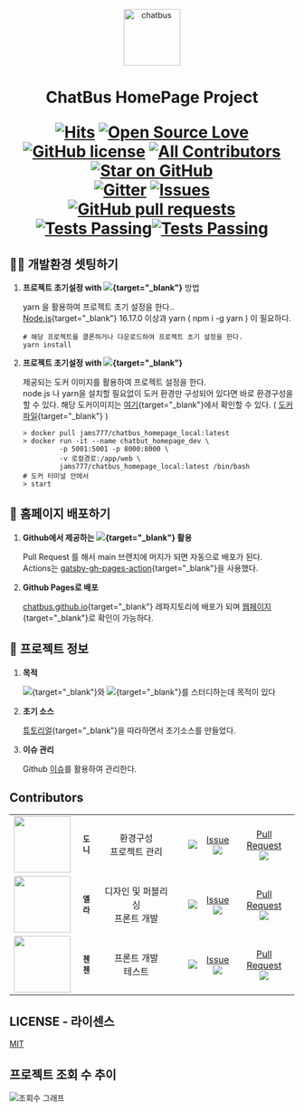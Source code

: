 <p align="center">
  <a href="https://chatbus.github.io">
    <img alt="chatbus" src="https://avatars.githubusercontent.com/u/110974823?s=100&v=4" width="100" />
  </a>
</p>

<h1 align="center">
  ChatBus HomePage Project

<a href="#"><img src="https://hits.seeyoufarm.com/api/count/incr/badge.svg?url=https%3A%2F%2Fgithub.com%2Fchatbus%2Fchatbus_homepage&count_bg=%2379C83D&title_bg=%231553B6&icon=&icon_color=%23E7E7E7&title=%EC%A1%B0%ED%9A%8C%EC%88%98&edge_flat=false" alt="Hits" /></a>
<a href="#"><img src="https://badges.frapsoft.com/os/v1/open-source.svg?v=103" alt="Open Source Love" /></a>
<a href="/LICENSE"><img src="https://img.shields.io/github/license/chatbus/chatbus_homepage.svg" alt="GitHub license" /></a>
<a href="#Contributors"><img src="https://img.shields.io/badge/contributors-3-orange.svg?style=flat-square" alt="All Contributors" /></a>
<a href="https://github.com/chatbus/chatbus_homepage/stargazers"><img src="https://img.shields.io/github/stars/chatbus/chatbus_homepage.svg?style=social" alt="Star on GitHub" /></a>
<br />
<a href="https://gitter.im/chatbus/homepage" target="_blank"><img src="https://badges.gitter.im/chatbus/homepage.svg" alt="Gitter" /></a>
<a href="https://github.com/chatbus/chatbus_homepage/issues"><img alt="Issues" src="https://img.shields.io/github/issues/chatbus/chatbus_homepage?color=0088ff" /></a>
<a href="https://github.com/chatbus/chatbus_homepage/pulls"><img alt="GitHub pull requests" src="https://img.shields.io/github/issues-pr/chatbus/chatbus_homepage?color=0088ff" /></a>
<a href="https://github.com/chatbus/chatbus_homepage/actions"><img alt="Tests Passing" src="https://github.com/chatbus/chatbus_homepage/actions/workflows/main.yml/badge.svg" /><img alt="Tests Passing" src="https://github.com/chatbus/chatbus_homepage/actions/workflows/test.yml/badge.svg" /></a>

</h1>


## 🧑‍💻 개발환경 셋팅하기

1. **프로젝트 초기설정 with [<img src="https://img.shields.io/badge/Yarn-2C8EBB?style=for-the-badge&logo=Yarn&logoColor=white" />](https://classic.yarnpkg.com/lang/en/){target="_blank"}** 방법

    yarn 을 활용하여 프로젝트 초기 설정을 한다..<br />
    [Node.js](https://nodejs.org/){target="_blank"} 16.17.0 이상과 yarn ( npm i -g yarn ) 이 필요하다.

    ```shell
    # 해당 프로젝트를 클론하거나 다운로드하여 프로젝트 초기 설정을 한다.
    yarn install
    ```

2. **프로젝트 초기설정 with [<img src="https://img.shields.io/badge/Docker-2496ED?style=for-the-badge&logo=Docker&logoColor=white" />](https://www.docker.com/){target="_blank"}**
   
    제공되는 도커 이미지를 활용하여 프로젝트 설정을 한다. <br />
    node.js 나 yarn을 설치할 필요없이 도커 환경만 구성되어 있다면 바로 환경구성을 할 수 있다.
    해당 도커이미지는 [여기](https://hub.docker.com/repository/docker/jams777/chatbus_homepage_local){target="_blank"}에서 확인할 수 있다. ( [도커파일](https://github.com/chatbus/docker_chatbus_homepage_local){target="_blank"} )

    ```shell
    > docker pull jams777/chatbus_homepage_local:latest
    > docker run -it --name chatbut_homepage_dev \
             -p 5001:5001 -p 8000:8000 \
             -v 로컬경로:/app/web \ 
             jams777/chatbus_homepage_local:latest /bin/bash
    # 도커 터미널 안에서
    > start 
    ```

## 🥳 홈페이지 배포하기

1. **Github에서 제공하는 [<img src="https://img.shields.io/badge/GitHub%20Actions-2088FF?style=for-the-badge&logo=GitHub%20Actions&logoColor=white" />](https://github.com/chatbus/chatbus_homepage/actions){target="_blank"} 활용**

    Pull Request 를 해서 main 브랜치에 머지가 되면 자동으로 배포가 된다. <br />
    Actions는 [gatsby-gh-pages-action](https://github.com/enriikke/gatsby-gh-pages-action){target="_blank"}을 사용했다. 


2. **Github Pages로 배포**
 
    [chatbus.github.io](https://github.com/chatbus/chatbus.github.io){target="_blank"} 레파지토리에 배포가 되며 [웹페이지](https://chatbus.github.io){target="_blank"}로 확인이 가능하다.    


## 📰 프로젝트 정보

1. **목적**
    
    [<img src="https://img.shields.io/badge/React-61DAFB?style=for-the-badge&logo=React&logoColor=white" />](https://reactjs.org/){target="_blank"}와 [<img src="https://img.shields.io/badge/Gatsby-663399?style=for-the-badge&logo=Gatsby&logoColor=white" />](https://www.gatsbyjs.com/){target="_blank"}를 스터디하는데 목적이 있다
   

2. **초기 소스**

   [튜토리얼](https://www.gatsbyjs.com/docs/tutorial/){target="_blank"}을 따라하면서 초기소스를 만들었다.


3. **이슈 관리**

   Github [이슈](https://github.com/chatbus/chatbus_homepage/issues)를 활용하여 관리한다.


## Contributors

<table>
  <tr>
    <td align="center"><a href="https://github.com/jams777" target="_blank"><img src="https://avatars.githubusercontent.com/u/2595527?v=4&s=100" width="100px;" alt=""/></a></td>
    <td align="center"><sub><b>도니</b></sub></td>
    <td align="center">환경구성 <br />프로젝트 관리</td> 
    <td align="center"><a href="https://github.com/jams777" target="_blank"><img src="http://img.shields.io/badge/-jams777-black?style=for-the-badge&logo=github" alt=""/></a></td>
    <td align="center"><a href="https://github.com/chatbus/chatbus_homepage/commits?author=jams777"><img src="https://img.shields.io/badge/-commit-black??style=for-the-badge&logo=github" /></a></td>
    <td align="center"><a href="https://github.com/chatbus/chatbus_homepage/issues?q=assignee%3Ajams777+is%3Aopen" title="Issue">Issue<br /><img src="https://img.shields.io/github/issues-search/chatbus/chatbus_homepage?query=assignee%3Ajams777+is%3Aopen" /></a></td>    
    <td align="center"><a href="https://github.com/chatbus/chatbus_homepage/pulls?q=is%3Apr+assignee%3Ajams777" title="Pull Requests">Pull Request<br /><img src="https://img.shields.io/github/issues-search/chatbus/chatbus_homepage?query=assignee%3Ajams777+is%3Aopen+is%3Apr" /></a></td>
  </tr>
  <tr>
    <td align="center"><a href="https://github.com/thgml21004" target="_blank"><img src="https://avatars.githubusercontent.com/u/56290407?v=4&s=100" width="100px;" alt=""/></a></td>
    <td align="center"><sub><b>엘라</b></sub></td>
    <td align="center">디자인 및 퍼블리싱<br />프론트 개발</td> 
    <td align="center"><a href="https://github.com/thgml21004" target="_blank"><img src="http://img.shields.io/badge/-thgml21004-black?style=for-the-badge&logo=github" alt=""/></a></td>
    <td align="center"><a href="https://github.com/chatbus/chatbus_homepage/commits?author=thgml21004"><img src="https://img.shields.io/badge/-commit-black??style=for-the-badge&logo=github" /></a></td>
    <td align="center"><a href="https://github.com/chatbus/chatbus_homepage/issues?q=assignee%3Athgml21004+is%3Aopen" title="Issue">Issue<br /><img src="https://img.shields.io/github/issues-search/chatbus/chatbus_homepage?query=assignee%3Athgml21004+is%3Aopen" /></a></td>    
    <td align="center"><a href="https://github.com/chatbus/chatbus_homepage/pulls?q=is%3Apr+assignee%3Athgml21004" title="Pull Requests">Pull Request<br /><img src="https://img.shields.io/github/issues-search/chatbus/chatbus_homepage?query=assignee%3Athgml21004+is%3Aopen+is%3Apr" /></a></td>
  </tr>
  <tr>
    <td align="center"><a href="https://github.com/CheonInJeong" target="_blank"><img src="https://avatars.githubusercontent.com/u/80233325?v=4&s=100" width="100px;" alt=""/></a></td>
    <td align="center"><sub><b>첸첸</b></sub></td>
    <td align="center">프론트 개발<br />테스트</td> 
    <td align="center"><a href="https://github.com/CheonInJeong" target="_blank"><img src="http://img.shields.io/badge/-CheonInJeong-black?style=for-the-badge&logo=github" alt=""/></a></td>
    <td align="center"><a href="https://github.com/chatbus/chatbus_homepage/commits?author=CheonInJeong"><img src="https://img.shields.io/badge/-commit-black??style=for-the-badge&logo=github" /></a></td>
    <td align="center"><a href="https://github.com/chatbus/chatbus_homepage/issues?q=assignee%3ACheonInJeong+is%3Aopen" title="Issue">Issue<br /><img src="https://img.shields.io/github/issues-search/chatbus/chatbus_homepage?query=assignee%3ACheonInJeong+is%3Aopen" /></a></td>    
    <td align="center"><a href="https://github.com/chatbus/chatbus_homepage/pulls?q=is%3Apr+assignee%3ACheonInJeong" title="Pull Requests">Pull Request<br /><img src="https://img.shields.io/github/issues-search/chatbus/chatbus_homepage?query=assignee%3ACheonInJeong+is%3Aopen+is%3Apr" /></a></td>
  </tr>
</table>


## LICENSE - 라이센스 

   [MIT](LICENSE)


## 프로젝트 조회 수 추이

![조회수 그래프](https://hits.seeyoufarm.com/api/count/graph/dailyhits.svg?url=https://github.com/chatbus/chatbus_homepage)





